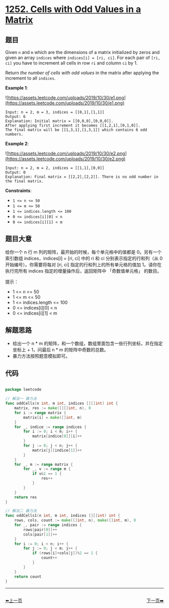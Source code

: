 # [1252. Cells with Odd Values in a Matrix](https://leetcode.com/problems/cells-with-odd-values-in-a-matrix/)


## 题目

Given `n` and `m` which are the dimensions of a matrix initialized by zeros and given an array `indices` where `indices[i] = [ri, ci]`. For each pair of `[ri, ci]` you have to increment all cells in row `ri` and column `ci` by 1.

Return *the number of cells with odd values* in the matrix after applying the increment to all `indices`.

**Example 1**:

![https://assets.leetcode.com/uploads/2019/10/30/e1.png](https://assets.leetcode.com/uploads/2019/10/30/e1.png)

    Input: n = 2, m = 3, indices = [[0,1],[1,1]]
    Output: 6
    Explanation: Initial matrix = [[0,0,0],[0,0,0]].
    After applying first increment it becomes [[1,2,1],[0,1,0]].
    The final matrix will be [[1,3,1],[1,3,1]] which contains 6 odd numbers.

**Example 2**:

![https://assets.leetcode.com/uploads/2019/10/30/e2.png](https://assets.leetcode.com/uploads/2019/10/30/e2.png)

    Input: n = 2, m = 2, indices = [[1,1],[0,0]]
    Output: 0
    Explanation: Final matrix = [[2,2],[2,2]]. There is no odd number in the final matrix.

**Constraints**:

- `1 <= n <= 50`
- `1 <= m <= 50`
- `1 <= indices.length <= 100`
- `0 <= indices[i][0] < n`
- `0 <= indices[i][1] < m`

## 题目大意


给你一个 n 行 m 列的矩阵，最开始的时候，每个单元格中的值都是 0。另有一个索引数组 indices，indices[i] = [ri, ci] 中的 ri 和 ci 分别表示指定的行和列（从 0 开始编号）。你需要将每对 [ri, ci] 指定的行和列上的所有单元格的值加 1。请你在执行完所有 indices 指定的增量操作后，返回矩阵中 「奇数值单元格」 的数目。

提示：

- 1 <= n <= 50
- 1 <= m <= 50
- 1 <= indices.length <= 100
- 0 <= indices[i][0] < n
- 0 <= indices[i][1] < m


## 解题思路

- 给出一个 n * m 的矩阵，和一个数组，数组里面包含一些行列坐标，并在指定坐标上 + 1，问最后 n * m 的矩阵中奇数的总数。
- 暴力方法按照题意模拟即可。


## 代码

```go

package leetcode

// 解法一 暴力法
func oddCells(n int, m int, indices [][]int) int {
	matrix, res := make([][]int, n), 0
	for i := range matrix {
		matrix[i] = make([]int, m)
	}
	for _, indice := range indices {
		for i := 0; i < m; i++ {
			matrix[indice[0]][i]++
		}
		for j := 0; j < n; j++ {
			matrix[j][indice[1]]++
		}
	}
	for _, m := range matrix {
		for _, v := range m {
			if v&1 == 1 {
				res++
			}
		}
	}
	return res
}

// 解法二 暴力法
func oddCells1(n int, m int, indices [][]int) int {
	rows, cols, count := make([]int, n), make([]int, m), 0
	for _, pair := range indices {
		rows[pair[0]]++
		cols[pair[1]]++
	}
	for i := 0; i < n; i++ {
		for j := 0; j < m; j++ {
			if (rows[i]+cols[j])%2 == 1 {
				count++
			}
		}
	}
	return count
}

```


----------------------------------------------
<div style="display: flex;justify-content: space-between;align-items: center;">
<p><a href="https://books.halfrost.com/leetcode/ChapterFour/1200~1299/1235.Maximum-Profit-in-Job-Scheduling/">⬅️上一页</a></p>
<p><a href="https://books.halfrost.com/leetcode/ChapterFour/1200~1299/1254.Number-of-Closed-Islands/">下一页➡️</a></p>
</div>
